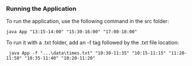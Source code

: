 ### Running the Application

To run the application, use the following command in the src folder:

```shell
java App "13:15-14:00" "15:30-16:00" "17:00-18:00"
```

To run it with a .txt folder, add an -f tag followed by the .txt file location:

```shell
 java App -f "...\data\times.txt" "10:30-11:35" "10:15-11:15" "11:20-11:50" "10:35-11:40" "10:20-11:20"
```
